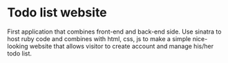 <h1> Todo list website </h1>
First application that combines front-end and back-end side. Use sinatra to host ruby code and combines with html, css, js to make a simple nice-looking website that allows visitor to create account and manage his/her todo list.

